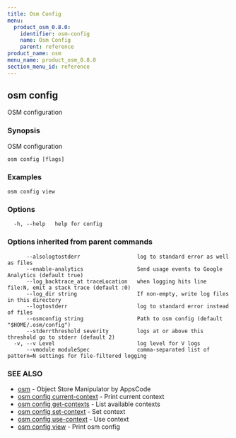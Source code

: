 ```yaml
---
title: Osm Config
menu:
  product_osm_0.8.0:
    identifier: osm-config
    name: Osm Config
    parent: reference
product_name: osm
menu_name: product_osm_0.8.0
section_menu_id: reference
---
```

## osm config

OSM configuration

### Synopsis

OSM configuration

```
osm config [flags]
```

### Examples

```
osm config view
```

### Options

```
  -h, --help   help for config
```

### Options inherited from parent commands

```
      --alsologtostderr                  log to standard error as well as files
      --enable-analytics                 Send usage events to Google Analytics (default true)
      --log_backtrace_at traceLocation   when logging hits line file:N, emit a stack trace (default :0)
      --log_dir string                   If non-empty, write log files in this directory
      --logtostderr                      log to standard error instead of files
      --osmconfig string                 Path to osm config (default "$HOME/.osm/config")
      --stderrthreshold severity         logs at or above this threshold go to stderr (default 2)
  -v, --v Level                          log level for V logs
      --vmodule moduleSpec               comma-separated list of pattern=N settings for file-filtered logging
```

### SEE ALSO

* [osm](/docs/reference/osm.md)	 - Object Store Manipulator by AppsCode
* [osm config current-context](/docs/reference/osm_config_current-context.md)	 - Print current context
* [osm config get-contexts](/docs/reference/osm_config_get-contexts.md)	 - List available contexts
* [osm config set-context](/docs/reference/osm_config_set-context.md)	 - Set context
* [osm config use-context](/docs/reference/osm_config_use-context.md)	 - Use context
* [osm config view](/docs/reference/osm_config_view.md)	 - Print osm config

